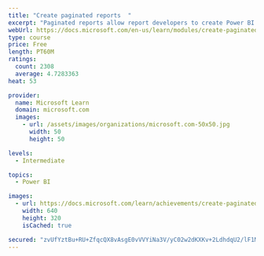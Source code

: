 ```yaml
---
title: "Create paginated reports  "
excerpt: "Paginated reports allow report developers to create Power BI artifacts that have tightly controlled rendering requirements. Paginated reports are ideal for creating sales invoices, receipts, purchase orders, and tabular data. This module will teach you how to create reports, add parameters, and work with tables and charts in paginated reports."
webUrl: https://docs.microsoft.com/en-us/learn/modules/create-paginated-reports-power-bi/
type: course
price: Free
length: PT60M
ratings:
  count: 2308
  average: 4.7283363
heat: 53

provider:
  name: Microsoft Learn
  domain: microsoft.com
  images:
    - url: /assets/images/organizations/microsoft.com-50x50.jpg
      width: 50
      height: 50

levels:
  - Intermediate

topics:
  - Power BI

images:
  - url: https://docs.microsoft.com/learn/achievements/create-paginated-reports-power-bi-social.png
    width: 640
    height: 320
    isCached: true

secured: "zvUfYztBu+RU+ZfqcQX8vAsgE0vVVYiNa3V/yC02w2dKXKv+2LdhdqU2/lF1M7lSYFOaT5YjGrT2rZY4TrFV4rGYTXSUI18Yyj3LJ31DTjiyyFiY0a+8kj3UPnVqbm/9IoKHV9JwJI3XMQp16oFiU8AJBxrIhNwTX7vZ8b0mUqjPCKb74NvjAg9intN0pD0K0moq2tC3wJRGYUrePFaqFYg7I7vhjQe3IFWM70hPdBImimI1ZknfL6HuOAvqpGiOQ0I17FdGNW1wEkHMcefu2cNcBycwXMh+VB2xVi9DpFcfxSkBNkNevpNXzEYt8SC5ScC851AGEgI/c5OxHDhFcs+S1SOFQaAzr4+6I+AwJB4f7l4AFiLWpfqYm3ix2q5rZ2p5LAIIUqPrJ6ica6/jBbyRoEuldZ95D96PmWwm2b4=;hXS4bwz0f0E61VCzzYCDuA=="
---
```


